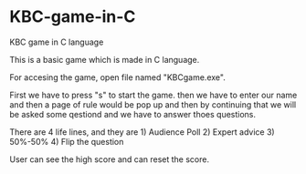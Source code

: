 # KBC-game-in-C
KBC game in C language


This is a basic game which is made in C language.

For accesing the game, open file named "KBCgame.exe".

First we have to press "s" to start the game. then we have to enter our name and then a page of rule would be pop up and then by continuing that we will be asked some qestiond and we have to answer thoes questions.

There are 4 life lines, and they are 1) Audience Poll 2) Expert advice 3) 50%-50% 4) Flip the question

User can see the high score and can reset the score.
